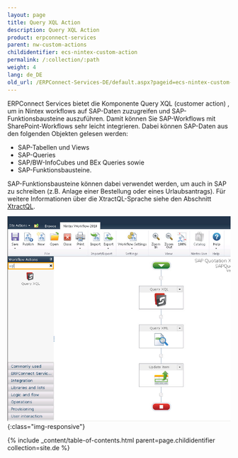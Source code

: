 ```yaml
---
layout: page
title: Query XQL Action
description: Query XQL Action
product: erpconnect-services
parent: nw-custom-actions
childidentifier: ecs-nintex-custom-action
permalink: /:collection/:path
weight: 4
lang: de_DE
old_url: /ERPConnect-Services-DE/default.aspx?pageid=ecs-nintex-custom-action
---
```


ERPConnect Services bietet die Komponente Query XQL (customer action) , um in Nintex workflows auf SAP-Daten zuzugreifen und SAP-Funktionsbausteine auszuführen. Damit können Sie SAP-Workflows mit SharePoint-Workflows sehr leicht integrieren.
Dabei können SAP-Daten aus den folgenden Objekten gelesen werden: 

- SAP-Tabellen und Views
- SAP-Queries
- SAP/BW-InfoCubes und BEx Queries sowie
- SAP-Funktionsbausteine.

SAP-Funktionsbausteine können dabei verwendet werden, um auch in SAP zu schreiben (z.B. Anlage einer Bestellung oder eines Urlaubsantrags). Für weitere Informationen über die XtractQL-Sprache siehe den Abschnitt [XtractQL](../../../ecs-de/ecs-runtime/ecs-xtractql).  

![ECS-Nintex-XtractQL-Action](/img/content/ECS-Nintex-XtractQL-Action.jpg){:class="img-responsive"} 

{% include _content/table-of-contents.html parent=page.childidentifier collection=site.de %}